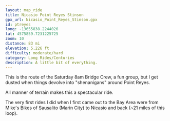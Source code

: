 ```yaml
---
layout: map_ride
title: Nicasio Point Reyes Stinson
gpx_url: Nicasio_Point_Reyes_Stinson.gpx
id: ptreyes
long: -13655838.2244026
lat: 4575859.7231225725
zoom: 10
distance: 83 mi
elevation: 5,226 ft
difficulty: moderate/hard
category: Long Rides/Centuries
description: A little bit of everything.
---
```

This is the route of the Saturday 8am Bridge Crew, a fun group, but I get dusted when things devolve into "shenanigans" around Point Reyes.

All manner of terrain makes this a spectacular ride.

The very first rides I did when I first came out to the Bay Area were from Mike's Bikes of Sausalito (Marin City) to Nicasio and back (~21 miles of this loop).